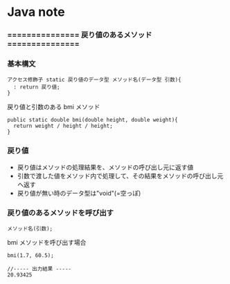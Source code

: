 # Java note

### =============== 戻り値のあるメソッド ===============

### 基本構文

```
アクセス修飾子 static 戻り値のデータ型 メソッド名(データ型 引数){
  : return 戻り値;
}
```

戻り値と引数のある bmi メソッド

```
public static double bmi(double height, double weight){
  return weight / height / height;
}
```

### 戻り値

- 戻り値はメソッドの処理結果を、メソッドの呼び出し元に返す値
- 引数で渡した値をメソッド内で処理して、その結果をメソッドの呼び出し元へ返す
- 戻り値が無い時のデータ型は"void"(=空っぽ)

### 戻り値のあるメソッドを呼び出す

```
メソッド名(引数);
```

bmi メソッドを呼び出す場合

```
bmi(1.7, 60.5);

//----- 出力結果 -----
20.93425
```
